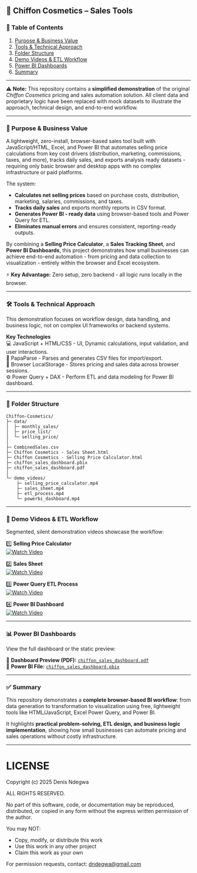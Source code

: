 ## 💄 Chiffon Cosmetics – Sales Tools

### 📑 Table of Contents
1. [Purpose & Business Value](#-purpose--business-value)
2. [Tools & Technical Approach](#-tools--technical-approach)
3. [Folder Structure](#-folder-structure)
4. [Demo Videos & ETL Workflow](#-demo-videos--etl-workflow)
5. [Power BI Dashboards](#-power-bi-dashboards)
6. [Summary](#-summary)

 ---
   
⚠️ **Note:** This repository contains a **simplified demonstration** of the original *Chiffon Cosmetics* pricing and sales automation solution.  All client data and proprietary logic have been replaced with mock datasets to illustrate the approach, technical design, and end-to-end workflow.

---

### 🎯 Purpose & Business Value
A lightweight, zero-install, browser-based sales tool built with JavaScript/HTML, Excel, and Power BI that automates selling price calculations from key cost drivers (distribution, marketing, commissions, taxes, and more), tracks daily sales, and exports analysis ready datasets - requiring only basic browser and desktop apps with no complex infrastructure or paid platforms.

The system:
- **Calculates net selling prices** based on purchase costs, distribution, marketing, salaries, commissions, and taxes.  
- **Tracks daily sales** and exports monthly reports in CSV format.  
- **Generates Power BI - ready data** using browser-based tools and Power Query for ETL.  
- **Eliminates manual errors** and ensures consistent, reporting-ready outputs.

By combining a **Selling Price Calculator**, a **Sales Tracking Sheet**, and **Power BI Dashboards**, this project demonstrates how small businesses can achieve end-to-end automation - from pricing and data collection to visualization - entirely within the browser and Excel ecosystem.

⚡ **Key Advantage:** Zero setup, zero backend - all logic runs locally in the browser.

---

### 🛠 Tools & Technical Approach
This demonstration focuses on workflow design, data handling, and business logic, not on complex UI frameworks or backend systems.

**Key Technologies**  
💻 JavaScript + HTML/CSS - UI, Dynamic calculations, input validation, and user interactions.  
📂 PapaParse - Parses and generates CSV files for import/export.  
💾 Browser LocalStorage - Stores pricing and sales data across browser sessions.  
⚙️ Power Query + DAX - Perform ETL and data modeling for Power BI dashboard.

---

### 📂 Folder Structure

```
Chiffon-Cosmetics/
├─ data/
│  ├─ monthly_sales/
│  ├─ price_list/
│  └─ selling_price/
│ 
├─ CombinedSales.csv
├─ Chiffon Cosmetics - Sales Sheet.html
├─ Chiffon Cosmetics - Selling Price Calculator.html
├─ chiffon_sales_dashboard.pbix
├─ chiffon_sales_dashboard.pdf
│ 
└─ demo_videos/
    ├─ selling_price_calculator.mp4
    ├─ sales_sheet.mp4
    ├─ etl_process.mp4
    └─ powerbi_dashboard.mp4
```

---

### 🎥 Demo Videos & ETL Workflow

Segmented, silent demonstration videos showcase the workflow:

1️⃣ **Selling Price Calculator**  
[![Watch Video](https://img.youtube.com/vi/zHF1Lw1Dl8w/0.jpg)](https://youtu.be/zHF1Lw1Dl8w)

2️⃣ **Sales Sheet**  
[![Watch Video](https://img.youtube.com/vi/Y9ff0mVrSl8/0.jpg)](https://youtu.be/Y9ff0mVrSl8)

3️⃣ **Power Query ETL Process**  
[![Watch Video](https://img.youtube.com/vi/rh_IQHHBO3s/0.jpg)](https://youtu.be/rh_IQHHBO3s)

4️⃣ **Power BI Dashboard**  
[![Watch Video](https://img.youtube.com/vi/Y720bvJNhAs/0.jpg)](https://youtu.be/Y720bvJNhAs)

---

### 📊 Power BI Dashboards

View the full dashboard or the static preview:

📄 **Dashboard Preview (PDF):** [`chiffon_sales_dashboard.pdf`](chiffon_sales_dashboard.pdf)  
💾 **Power BI File:** [`chiffon_sales_dashboard.pbix`](chiffon_sales_dashboard.pbix)

---

### ✅ Summary
This repository demonstrates a **complete browser-based BI workflow**: from data generation to transformation to visualization using free, lightweight tools like HTML/JavaScript, Excel Power Query, and Power BI.  

It highlights **practical problem-solving, ETL design, and business logic implementation**, showing how small businesses can automate pricing and sales operations without costly infrastructure.


---

# LICENSE

Copyright (c) 2025 Denis Ndegwa

ALL RIGHTS RESERVED.

No part of this software, code, or documentation may be reproduced, distributed, or copied in any form without the express written permission of the author.

You may NOT:
- Copy, modify, or distribute this work
- Use this work in any other project  
- Claim this work as your own

For permission requests, contact: dndegwa@gmail.com
